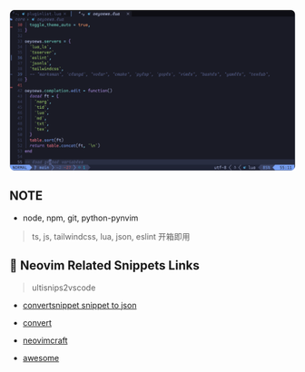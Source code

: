 ![neovim](./snapshot.png)

## NOTE

* node, npm, git, python-pynvim

> ts, js, tailwindcss, lua, json, eslint 开箱即用

## 🔗 Neovim Related Snippets Links

> ultisnips2vscode
- [convertsnippet snippet to json](https://pypi.org/project/ultisnips-vscode/)

- [convert](https://github.com/VincentCordobes/convert-snippets/)
- [neovimcraft](https://neovimcraft.com/)
- [awesome](https://github.com/rockerBOO/awesome-neovim)
